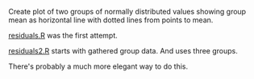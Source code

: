 Create plot of two groups of normally distributed values showing group mean as horizontal line with dotted lines from points to mean.

[residuals.R](https://github.com/ianhandel/residuals/blob/master/residuals.R) was the first attempt.

[residuals2.R](https://github.com/ianhandel/residuals/blob/master/residuals2.R) starts with gathered group data. And uses three groups.

There's probably a much more elegant way to do this.

